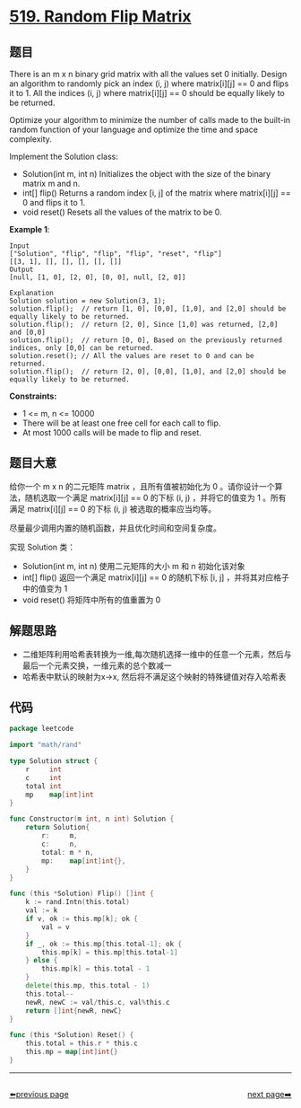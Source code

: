 # [519. Random Flip Matrix](https://leetcode.com/problems/random-flip-matrix/)

## 题目

There is an m x n binary grid matrix with all the values set 0 initially. Design an algorithm to randomly pick an index (i, j) where matrix[i][j] == 0 and flips it to 1. All the indices (i, j) where matrix[i][j] == 0 should be equally likely to be returned.

Optimize your algorithm to minimize the number of calls made to the built-in random function of your language and optimize the time and space complexity.

Implement the Solution class:

- Solution(int m, int n) Initializes the object with the size of the binary matrix m and n.
- int[] flip() Returns a random index [i, j] of the matrix where matrix[i][j] == 0 and flips it to 1.
- void reset() Resets all the values of the matrix to be 0.

**Example 1**:

    Input
    ["Solution", "flip", "flip", "flip", "reset", "flip"]
    [[3, 1], [], [], [], [], []]
    Output
    [null, [1, 0], [2, 0], [0, 0], null, [2, 0]]

    Explanation
    Solution solution = new Solution(3, 1);
    solution.flip();  // return [1, 0], [0,0], [1,0], and [2,0] should be equally likely to be returned.
    solution.flip();  // return [2, 0], Since [1,0] was returned, [2,0] and [0,0]
    solution.flip();  // return [0, 0], Based on the previously returned indices, only [0,0] can be returned.
    solution.reset(); // All the values are reset to 0 and can be returned.
    solution.flip();  // return [2, 0], [0,0], [1,0], and [2,0] should be equally likely to be returned.

**Constraints:**

- 1 <= m, n <= 10000
- There will be at least one free cell for each call to flip.
- At most 1000 calls will be made to flip and reset.

## 题目大意

给你一个 m x n 的二元矩阵 matrix ，且所有值被初始化为 0 。请你设计一个算法，随机选取一个满足 matrix[i][j] == 0 的下标 (i, j) ，并将它的值变为 1 。所有满足 matrix[i][j] == 0 的下标 (i, j) 被选取的概率应当均等。

尽量最少调用内置的随机函数，并且优化时间和空间复杂度。

实现 Solution 类：

- Solution(int m, int n) 使用二元矩阵的大小 m 和 n 初始化该对象
- int[] flip() 返回一个满足 matrix[i][j] == 0 的随机下标 [i, j] ，并将其对应格子中的值变为 1
- void reset() 将矩阵中所有的值重置为 0

## 解题思路

- 二维矩阵利用哈希表转换为一维,每次随机选择一维中的任意一个元素，然后与最后一个元素交换，一维元素的总个数减一
- 哈希表中默认的映射为x->x, 然后将不满足这个映射的特殊键值对存入哈希表

## 代码

```go
package leetcode

import "math/rand"

type Solution struct {
	r     int
	c     int
	total int
	mp    map[int]int
}

func Constructor(m int, n int) Solution {
	return Solution{
		r:     m,
		c:     n,
		total: m * n,
		mp:    map[int]int{},
	}
}

func (this *Solution) Flip() []int {
	k := rand.Intn(this.total)
	val := k
	if v, ok := this.mp[k]; ok {
		val = v
	}
	if _, ok := this.mp[this.total-1]; ok {
		this.mp[k] = this.mp[this.total-1]
	} else {
		this.mp[k] = this.total - 1
	}
	delete(this.mp, this.total - 1)
	this.total--
	newR, newC := val/this.c, val%this.c
	return []int{newR, newC}
}

func (this *Solution) Reset() {
	this.total = this.r * this.c
	this.mp = map[int]int{}
}
```



----------------------------------------------
<div style="display: flex;justify-content: space-between;align-items: center;">
<p><a href="https://books.halfrost.com/leetcode/ChapterFour/0500~0599/0518.Coin-Change-II/">⬅️previous page</a></p>
<p><a href="https://books.halfrost.com/leetcode/ChapterFour/0500~0599/0520.Detect-Capital/">next page➡️</a></p>
</div>

